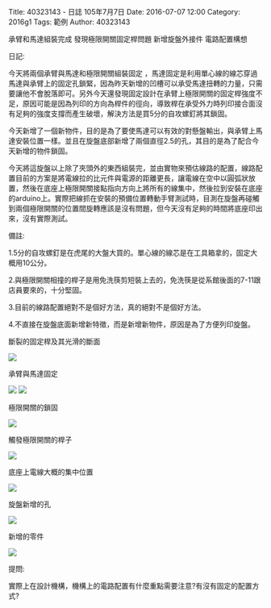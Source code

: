 Title: 40323143 -  日誌  105年7月7日
Date: 2016-07-07 12:00
Category: 2016g1
Tags: 範例
Author: 40323143

承臂和馬達組裝完成 發現極限開關固定桿問題 新增旋盤外接件 電路配置構想
<!-- PELICAN_END_SUMMARY -->

日記:

今天將兩個承臂與馬達和極限開關組裝固定 ，馬達固定是利用單心線的線芯穿過馬達與承臂上的固定孔鎖緊，因為昨天新增的凹槽可以承受馬達扭轉的力量，只需要讓他不會脫落即可。另外今天還發現固定設計在承臂上極限開關的固定桿強度不足，原因可能是因為列印的方向為桿件的徑向，導致桿在承受外力時列印接合面沒有足夠的強度支撐而產生破壞，解決方法是買5分的自攻螺釘將其鎖固。

今天新增了一個新物件，目的是為了要使馬達可以有效的對懸盤輸出，與承臂上馬達安裝位置一樣。並且在旋盤底部新增了兩個直徑2.5的孔，其目的是為了配合今天新增的物件鎖固。

今天將這旋盤以上除了夾頭外的東西組裝完，並由實物來預估線路的配置，線路配置目前的方案是將電線拉的比元件與電源的距離更長，讓電線在空中以圓弧狀放置，然後在底座上極限開關接點指向方向上將所有的線集中，然後拉到安裝在底座的arduino上。實際把線抓在安裝的預備位置轉動手臂測試時，目測在旋盤再碰觸到兩個極限開關的位置間旋轉應該是沒有問題，但今天沒有足夠的時間將底座印出來，沒有實際測試。


備註:

1.5分的自攻螺釘是在虎尾的大盤大買的。單心線的線芯是在工具箱拿的，固定大概用10公分。

2.與極限開關相撞的桿子是用免洗筷剪短裝上去的，免洗筷是從系館後面的7-11跟店員要來的，十分堅固。

3.目前的線路配置絕對不是個好方法，真的絕對不是個好方法。

4.不直接在旋盤底面新增新特徵，而是新增新物件，原因是為了方便列印旋盤。


斷裂的固定桿及其光滑的斷面

<img src="http://i.imgur.com/lRDKIzp.jpg">

承臂與馬達固定

<img src="http://i.imgur.com/4T1Z4rD.jpg">

<img src="http://i.imgur.com/08grS9t.jpg">

極限開關的鎖固

<img src="http://i.imgur.com/LzJqB6t.jpg">

觸發極限開關的桿子

<img src="http://i.imgur.com/WkMM6Wg.jpg">

底座上電線大概的集中位置

<img src="http://i.imgur.com/u3uzFJ6.png">

旋盤新增的孔

<img src="http://i.imgur.com/oYsv4NR.png">

新增的零件

<img src="http://i.imgur.com/YBxVUiq.png">


提問:

實際上在設計機構，機構上的電路配置有什麼重點需要注意?有沒有固定的配置方式?


